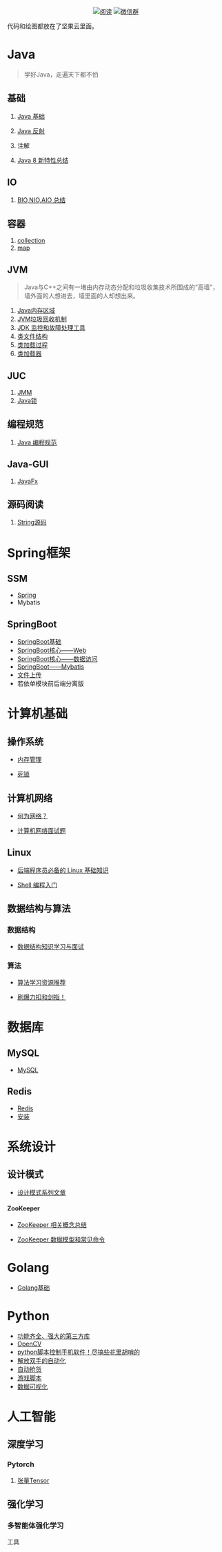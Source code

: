 <p align="center">
  <a href="https://github.com/XiYun0/MultiAgentLearning "><img src="https://img.shields.io/badge/阅读-read-brightgreen.svg" alt="阅读"></a>
  <a href="#联系我"><img src="https://img.shields.io/badge/chat-微信群-blue.svg" alt="微信群"></a>
</p>






代码和绘图都放在了坚果云里面。

# Java

> 学好Java，走遍天下都不怕

## 基础

1. [Java 基础](java/base/Java基础.md)

2. [Java 反射](java/base/Java反射.md)

3. 注解

4. [Java 8 新特性总结](java/What's%20New%20in%20JDK8/Java8Tutorial.md)

   

## IO

1. [BIO,NIO,AIO 总结 ](java/BIO-NIO-AIO.md)

## 容器

1. [collection](java/collection.md)
2. [map](java/map.md)

## JVM

>Java与C++之间有一堵由内存动态分配和垃圾收集技术所围成的“高墙”，墙外面的人想进去，墙里面的人却想出来。

1. [Java内存区域](java/jvm/Java内存区域.md)
2. [JVM垃圾回收机制](java/jvm/JVM垃圾回收机制.md)
3. [JDK 监控和故障处理工具](java/jvm/JDK监控和故障处理工具总结.md)
4. [类文件结构](java/jvm/类文件结构.md)
5. [类加载过程](java/jvm/类加载过程.md)
6. [类加载器](java/jvm/类加载器.md)

## JUC

1. [JMM](java/juc/JMM.md)
2. [Java锁](java/juc/Java锁.md)

## 编程规范

1. [Java 编程规范](java/Java编程规范.md)

## Java-GUI

1. [JavaFx](java/gui/JavaFx.md)

## 源码阅读

1. [String源码](java/base/String源码.md)

# Spring框架

## SSM

- [Spring](system-design/framework/spring/Spring.md)
- Mybatis

## SpringBoot

- [SpringBoot基础](system-design/framework/spring/SpringBoot基础.md)
- [SpringBoot核心——Web](system-design/framework/spring/SpringBoot核心——Web.md)
- [SpringBoot核心——数据访问](system-design/framework/spring/SpringBoot核心——数据访问.md)
- [SpringBoot——Mybatis](system-design/framework/spring/SpringBoot——Mybatis.md)
- [文件上传](system-design/framework/spring/SpringBoot文件上传.md)
- 若依单模块前后端分离版

# 计算机基础

## 操作系统

- [内存管理](operating-system/内存管理.md)

- [死锁](operating-system/死锁.md)

## 计算机网络

- [何为网络？](network/何为网络.md)

- [计算机网络面试题]()

## Linux

- [后端程序员必备的 Linux 基础知识](operating-system/后端程序员必备的Linux基础知识.md)  

- [Shell 编程入门](operating-system/Shell.md) 

## 数据结构与算法

### 数据结构

- [数据结构知识学习与面试](dataStructures-algorithms/数据结构.md)

### 算法

- [算法学习资源推荐](dataStructures-algorithms/算法学习资源推荐.md)

- [刷爆力扣和剑指！](dataStructures-algorithms/刷爆力扣和剑指！.md)

# 数据库

## MySQL

- [MySQL](database/MySQL.md)

## Redis

- [Redis ](database/Redis.md)
- [安装](database/redis/Redis安装.md)

# 系统设计

## 设计模式

- [设计模式系列文章](system-design/设计模式.md)

#### ZooKeeper

- [ZooKeeper 相关概念总结](system-design/framework/ZooKeeper.md)

- [ZooKeeper 数据模型和常见命令](system-design/framework/ZooKeeper数据模型和常见命令.md)



# Golang

- [Golang基础](golang/Golang基础.md)

# Python

- [功能齐全、强大的第三方库](python/第三方库.md)
- [OpenCV](python/OpenCV.md)
- [python脚本控制手机软件！尽搞些花里胡哨的](python/python脚本控制手机软件.md)
- [解放双手的自动化](python/自动化.md)
- [自动抢货](python/自动抢货.md)
- [游戏脚本](python/游戏脚本.md)
- [数据可视化](python/数据可视化.md)



# 人工智能

## 深度学习

### Pytorch

1. [张量Tensor](ai/deeplearning/pytorch/张量Tensor.md)

## 强化学习



### 多智能体强化学习



工具